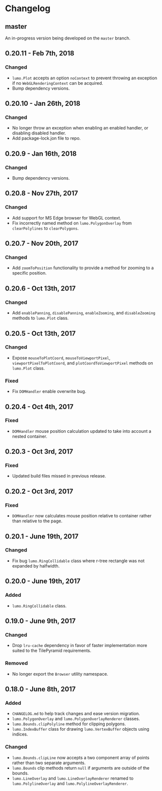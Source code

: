 # Changelog

## master

An in-progress version being developed on the `master` branch.

## 0.20.11 - Feb 7th, 2018
### Changed
- `lumo.Plot` accepts an option `noContext` to prevent throwing an exception if no `WebGLRenderingContext` can be acquired.
- Bump dependency versions.

## 0.20.10 - Jan 26th, 2018
### Changed
- No longer throw an exception when enabling an enabled handler, or disabling disabled handler.
- Add package-lock.jon file to repo.

## 0.20.9 - Jan 16th, 2018
### Changed
- Bump dependency versions.

## 0.20.8 - Nov 27th, 2017
### Changed
- Add support for MS Edge browser for WebGL context.
- Fix incorrectly named method on `lumo.PolygonOverlay` from `clearPolylines` to `clearPolygons`.

## 0.20.7 - Nov 20th, 2017
### Changed
- Add `zoomToPosition` functionality to provide a method for zooming to a specific position.

## 0.20.6 - Oct 13th, 2017
### Changed
- Add `enablePanning`, `disablePanning`, `enableZooming`, and `disableZooming` methods to `lumo.Plot` class.

## 0.20.5 - Oct 13th, 2017
### Changed
- Expose `mouseToPlotCoord`, `mouseToViewportPixel`, `viewportPixelToPlotCoord`, and `plotCoordToViewportPixel` methods on `lumo.Plot` class.

### Fixed
- Fix `DOMHandler` enable overwrite bug.

## 0.20.4 - Oct 4th, 2017
### Fixed
- `DOMHandler` mouse position calculation updated to take into account a nested container.

## 0.20.3 - Oct 3rd, 2017
### Fixed
- Updated build files missed in previous release.

## 0.20.2 - Oct 3rd, 2017
### Fixed
- `DOMHandler` now calculates mouse position relative to container rather than relative to the page.

## 0.20.1 - June 19th, 2017
### Changed
- Fix bug `lumo.RingCollidable` class where r-tree rectangle was not expanded by halfwidth.

## 0.20.0 - June 19th, 2017
### Added
- `lumo.RingCollidable` class.

## 0.19.0 - June 9th, 2017
### Changed
- Drop `lru-cache` dependency in favor of faster implementation more suited to the TilePyramid requirements.

### Removed
- No longer export the `Browser` utility namespace.

## 0.18.0 - June 8th, 2017
### Added
- `CHANGELOG.md` to help track changes and ease version migration.
- `lumo.PolygonOverlay` and `lumo.PolygonOverlayRenderer` classes.
- `lumo.Bounds.clipPolyline` method for clipping polygons.
- `lumo.IndexBuffer` class for drawing `lumo.VertexBuffer` objects using indices.

### Changed
- `lumo.Bounds.clipLine` now accepts a two component array of points rather than two separate arguments.
- `lumo.Bounds` clip methods return `null` if arguments are outside of the bounds.
- `lumo.LineOverlay` and `lumo.LineOverlayRenderer` renamed to  `lumo.PolylineOverlay` and `lumo.PolylineOverlayRenderer`.
